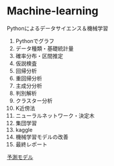# Machine-learning
Pythonによるデータサイエンス＆機械学習

1. Pythonでグラフ
2. データ種類・基礎統計量
3. 確率分布・区間推定
4. 仮説検査
5. 回帰分析
6. 重回帰分析
7. 主成分分析
8. 判別解析
9. クラスター分析
10. K近傍法
11. ニューラルネットワーク・決定木
12. 集団学習
13. kaggle
14. 機械学習モデルの改善
15. 最終レポート

[予測モデル](https://github.com/youkoutaku/Machine-Learning/blob/main/code/15/YANG%20GUANGZE(%E6%9C%80%E7%B5%82%E3%83%AC%E3%83%9D%E3%83%BC%E3%83%88).ipynb)
